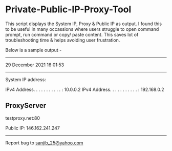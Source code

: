 # Private-Public-IP-Proxy-Tool
This script displays the System IP, Proxy & Public IP as output. I found this to be useful in many occassions where users struggle to open command prompt, run command or copy/ paste content. This saves lot of troubleshooting time & helps avoiding user frustration.

Below is a sample output -

***************************

29 December 2021 16:01:53


***************************
System IP address:

   IPv4 Address. . . . . . . . . . . : 10.0.0.2
   IPv4 Address. . . . . . . . . . . : 192.168.0.2



ProxyServer           
-----------           
testproxy.net:80


Public IP: 146.162.241.247
***************************
Report bug to sanjib_25@yahoo.com
